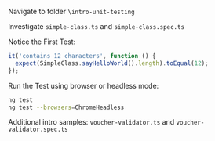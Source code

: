 Navigate to folder `\intro-unit-testing`

Investigate `simple-class.ts` and `simple-class.spec.ts`

Notice the First Test:

```typescript
it('contains 12 characters', function () {
  expect(SimpleClass.sayHelloWorld().length).toEqual(12);
});
```

Run the Test using browser or headless mode: 

```bash
ng test
ng test --browsers=ChromeHeadless
```

Additional intro samples: `voucher-validator.ts` and `voucher-validator.spec.ts`
